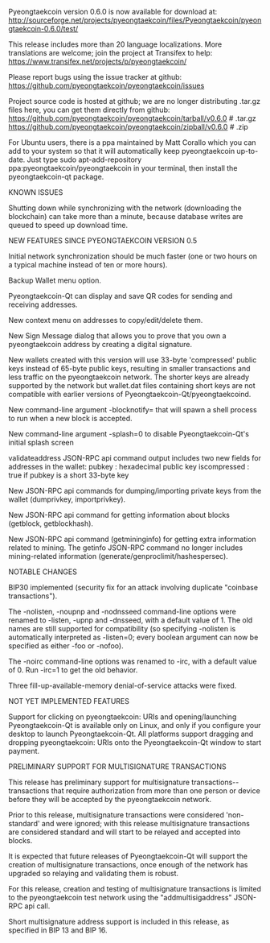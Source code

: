 Pyeongtaekcoin version 0.6.0 is now available for download at:
http://sourceforge.net/projects/pyeongtaekcoin/files/Pyeongtaekcoin/pyeongtaekcoin-0.6.0/test/

This release includes more than 20 language localizations.
More translations are welcome; join the
project at Transifex to help:
https://www.transifex.net/projects/p/pyeongtaekcoin/

Please report bugs using the issue tracker at github:
https://github.com/pyeongtaekcoin/pyeongtaekcoin/issues

Project source code is hosted at github; we are no longer
distributing .tar.gz files here, you can get them
directly from github:
https://github.com/pyeongtaekcoin/pyeongtaekcoin/tarball/v0.6.0  # .tar.gz
https://github.com/pyeongtaekcoin/pyeongtaekcoin/zipball/v0.6.0  # .zip

For Ubuntu users, there is a ppa maintained by Matt Corallo which
you can add to your system so that it will automatically keep
pyeongtaekcoin up-to-date.  Just type
sudo apt-add-repository ppa:pyeongtaekcoin/pyeongtaekcoin
in your terminal, then install the pyeongtaekcoin-qt package.


KNOWN ISSUES

Shutting down while synchronizing with the network
(downloading the blockchain) can take more than a minute,
because database writes are queued to speed up download
time.


NEW FEATURES SINCE PYEONGTAEKCOIN VERSION 0.5

Initial network synchronization should be much faster
(one or two hours on a typical machine instead of ten or more
hours).

Backup Wallet menu option.

Pyeongtaekcoin-Qt can display and save QR codes for sending
and receiving addresses.

New context menu on addresses to copy/edit/delete them.

New Sign Message dialog that allows you to prove that you
own a pyeongtaekcoin address by creating a digital
signature.

New wallets created with this version will
use 33-byte 'compressed' public keys instead of
65-byte public keys, resulting in smaller
transactions and less traffic on the pyeongtaekcoin
network. The shorter keys are already supported
by the network but wallet.dat files containing
short keys are not compatible with earlier
versions of Pyeongtaekcoin-Qt/pyeongtaekcoind.

New command-line argument -blocknotify=<command>
that will spawn a shell process to run <command> 
when a new block is accepted.

New command-line argument -splash=0 to disable
Pyeongtaekcoin-Qt's initial splash screen

validateaddress JSON-RPC api command output includes
two new fields for addresses in the wallet:
pubkey : hexadecimal public key
iscompressed : true if pubkey is a short 33-byte key

New JSON-RPC api commands for dumping/importing
private keys from the wallet (dumprivkey, importprivkey).

New JSON-RPC api command for getting information about
blocks (getblock, getblockhash).

New JSON-RPC api command (getmininginfo) for getting
extra information related to mining. The getinfo
JSON-RPC command no longer includes mining-related
information (generate/genproclimit/hashespersec).



NOTABLE CHANGES

BIP30 implemented (security fix for an attack involving
duplicate "coinbase transactions").

The -nolisten, -noupnp and -nodnsseed command-line
options were renamed to -listen, -upnp and -dnsseed,
with a default value of 1. The old names are still
supported for compatibility (so specifying -nolisten
is automatically interpreted as -listen=0; every
boolean argument can now be specified as either
-foo or -nofoo).

The -noirc command-line options was renamed to
-irc, with a default value of 0. Run -irc=1 to
get the old behavior.

Three fill-up-available-memory denial-of-service
attacks were fixed.


NOT YET IMPLEMENTED FEATURES

Support for clicking on pyeongtaekcoin: URIs and
opening/launching Pyeongtaekcoin-Qt is available only on Linux,
and only if you configure your desktop to launch
Pyeongtaekcoin-Qt. All platforms support dragging and dropping
pyeongtaekcoin: URIs onto the Pyeongtaekcoin-Qt window to start
payment.


PRELIMINARY SUPPORT FOR MULTISIGNATURE TRANSACTIONS

This release has preliminary support for multisignature
transactions-- transactions that require authorization
from more than one person or device before they
will be accepted by the pyeongtaekcoin network.

Prior to this release, multisignature transactions
were considered 'non-standard' and were ignored;
with this release multisignature transactions are
considered standard and will start to be relayed
and accepted into blocks.

It is expected that future releases of Pyeongtaekcoin-Qt
will support the creation of multisignature transactions,
once enough of the network has upgraded so relaying
and validating them is robust.

For this release, creation and testing of multisignature
transactions is limited to the pyeongtaekcoin test network using
the "addmultisigaddress" JSON-RPC api call.

Short multisignature address support is included in this
release, as specified in BIP 13 and BIP 16.
